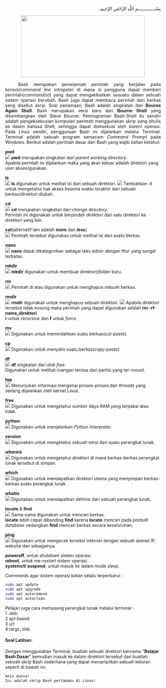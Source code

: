 <p align="right">
بِسْــــــــــــــمِ اللَّهِ الرَّحْمَنِ الرَّحِيم 
</p>
<p align="center">
<img src="https://i.imgur.com/mrz6KQC.jpg" width=400 height=200>
</p>
<p align=justify>&emsp;&emsp;&emsp;Bash merupakan penerjemah perintah yang berjalan pada konsol/<i>command line intrepeter</i> di mana si pengguna dapat memberi perintah(<i>command(s)</i>) yang dapat mengakibatkan sesuatu dalam sebuah sistem operasi berubah. Bash juga dapat membaca perintah dari berkas yang disebut skrip. Soal penamaan, Bash adalah singkatan dari <b>Bourne Again Shell</b>. Bash merupakan versi baru dari <b>Bourne Shell</b> yang dikembangkan oleh Steve Bourne. Pemrograman Bash-Shell itu sendiri adalah pengeksekusian kumpulan perintah menggunakan skrip yang ditulis ke dalam bahasa Shell, sehingga dapat dieksekusi oleh sistem operasi. Pada Linux sendiri, penggunaan Bash ini dijalankan melalui Terminal. Terminal adalah sebuah program semacam <i>Command Prompt</i> pada Windows. Berikut adalah perintah dasar dari Bash yang wajib kalian ketahui:</p>

<strong>pwd</strong><br>
<img src="https://i.imgur.com/gD1p5AB.jpg">
<strong>pwd</strong> merupakan singkatan dari <i>parent working directory</i>.<br>
Apabila perintah ini dijalankan maka yang akan keluar adalah direktori yang <i>user</i> akses/gunakan.<br>

<strong>ls</strong><br>
<img src="https://i.imgur.com/tZ0tfy3.jpg">
<strong>ls</strong> digunakan untuk melihat isi dari sebuah direktori.
<img src="https://i.imgur.com/fdbgNRU.jpg">
Tambahkan <strong>-l</strong> untuk mengetahui hak akses beserta waktu terakhir dari sebuah berkas/direktori diubah.

<strong>cd</strong><br>
<img src="https://i.imgur.com/qpsMMXl.jpg">
<strong>cd</strong> merupakan singkatan dari <i>change directory</i>.<br>
Perintah ini digunakan untuk berpindah direktori dari satu direktori ke direktori yang lain.

<strong>cat</strong>(alternatif lain adalah <strong>more</strong> dan <strong>less</strong>)<br>
<img src="https://i.imgur.com/NmvXtbW.jpg">
Perintah tersebut digunakan untuk melihat isi dari suatu berkas.

<strong>nano</strong><br>
<img src="https://i.imgur.com/kxKpeOc.jpg">
<strong>nano</strong> dapat dikategorikan sebagai teks editor dengan fitur yang sangat terbatas.<br>

<strong>mkdir</strong><br>
<img src="https://i.imgur.com/31GqdYN.jpg">
<strong>mkdir</strong> digunakan untuk membuat direktori/<i>folder</i> baru.

<strong>rm</strong><br>
<img src="https://i.imgur.com/lKqlFlA.jpg">
Perintah di atas digunakan untuk menghapus sebuah berkas.

<strong>rmdir</strong><br>
<img src="https://i.imgur.com/iZZSk6J.jpg">
<strong>rmdir</strong> digunakan untuk menghapus sebuah direktori.
<img src="https://i.imgur.com/1lm23Mx.jpg">
Apabila direktori tersebut tidak kosong maka perintah yang dapat digunakan adalah <strong>rm -rf nama_direktori</strong>.<br>
<b>r</b> untuk <i>recursive</i> dan <b>f</b> untuk <i>force</i>.

<strong>mv</strong><br>
<img src="https://i.imgur.com/QhszljR.jpg">
Digunakan untuk memindahkan suatu berkas(<i>cut-paste</i>).

<strong>cp</strong><br>
<img src="https://i.imgur.com/MkFlgju.jpg">
Digunakan untuk menyalin suatu berkas(<i>copy-paste</i>).

<strong>df</strong><br>
<img src="https://i.imgur.com/7vAOTk0.jpg">
<strong>df</strong> singkatan dari <i>disk free</i>.<br>
Digunakan untuk melihat ruangan tersisa dari partisi yang ter-<i>mount</i>.

<strong>top</strong><br>
<img src="https://i.imgur.com/Hisy2iL.jpg">
Menunjukan informasi mengenai proses-proses dan <i>threads</i> yang sedang dijalankan oleh kernel Linux.

<strong>free</strong><br>
<img src="https://i.imgur.com/U1atX7t.jpg">
Digunakan untuk mengetahui sumber daya RAM yang terpakai atau tidak.

<strong>python</strong><br>
<img src="https://i.imgur.com/MvFLai5.jpg">
Digunakan untuk menjalankan <i>Python Interpreter</i>.

<strong>version</strong><br>
<img src="https://i.imgur.com/aVH4kFt.jpg">
Digunakan untuk mengetahui sebuah versi dari suatu perangkat lunak.

<strong>whereis</strong><br>
<img src="https://i.imgur.com/1f9urIx.jpg">
Digunakan untuk mengetahui direktori di mana berkas-berkas perangkat lunak tersebut di simpan.

<strong>which</strong><br>
<img src="https://i.imgur.com/WvLDD4t.jpg">
Digunakan untuk mendapatkan direktori utama yang menyimpan berkas-berkas suatu perangkat lunak.

<strong>whatis</strong><br>
<img src="https://i.imgur.com/ECiZDgB.jpg">
Digunakan untuk mendapatkan definisi dari sebuah perangkat lunak.

<strong>locate</strong> & <strong>find</strong><br>
<img src="https://i.imgur.com/U1q8HEX.jpg">
Sama-sama digunakan untuk mencari berkas.<br>
<b>locate</b> lebih cepat dibanding <b>find</b> karena <b>locate</b> mencari pada <i>prebuilt database</i> sedangkan <b>find</b> mencari berkas secara keseluruhan.

<strong>ping</strong><br>
<img src="https://i.imgur.com/U5qZttP.jpg">
Digunakan untuk mengecek koneksi internet dengan sebuah alamat IP, website dan sebagainya.

<strong>poweroff</strong>, untuk <i>shutdown</i> sistem operasi.<br>
<strong>reboot</strong>, untuk me-<i>restart</i> sistem operasi.<br>
<strong>systemctl suspend</strong>, untuk masuk ke dalam mode <i>sleep</i>.<br>

<i>Commands</i> agar sistem operasi kalian selalu terperbarui :<br>
```bash
sudo apt update
sudo apt upgrade
sudo apt autoremove
sudo apt autoclean
```
Pelajari juga cara memasang perangkat lunak melalui terminal :<br>
1 .deb<br>
2 apt based<br>
3 url<br>
4 targz, dsb.
#### Soal Latihan:
Dengan menggunakan Terminal, buatlah sebuah direktori bernama "<b>Belajar Bash Dasar</b>" kemudian masuk ke dalam direktori tersebut dan buatlah sebuah skrip Bash sederhana yang dapat menampilkan sebuah keluran seperti di bawah ini:
```bash
Halo dunia!
Ini adalah skrip Bash pertamaku di Linux!
```

